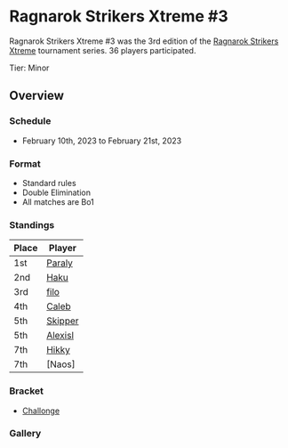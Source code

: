 # Ragnarok Strikers Xtreme #3

Ragnarok Strikers Xtreme #3 was the 3rd edition of the [Ragnarok Strikers Xtreme](ragnaxmain.md) tournament series.
36 players participated.

Tier: Minor

## Overview

### Schedule
- February 10th, 2023 to February 21st, 2023

### Format
- Standard rules
- Double Elimination
- All matches are Bo1

### Standings

|Place|Player|
|-|-|
|1st|[Paraly](../..//players/japanese/paraly.md)|
|2nd|[Haku](../..//players/german/haku.md)|
|3rd|[filo](../..//players/italian/filo.md)|
|4th|[Caleb](../..//players/bulgarian/caleb.md)|
|5th|[Skipper](../..//players/austrian/skipper.md)|
|5th|[Alexisl](../..//players/french/alexisl.md)|
|7th|[Hikky](../..//players/brazilian/hikky.md)|
|7th|[Naos]|

### Bracket
- [Challonge](https://challonge.com/6cpcd1md)

### Gallery
